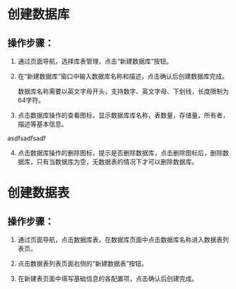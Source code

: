# 创建数据库

## 操作步骤：

1. 通过页面导航，选择库表管理，点击“新建数据库”按钮。

2. 在“新建数据库”窗口中输入数据库名称和描述，点击确认后创建数据库完成。

   数据库名称需要以英文字母开头，支持数字、英文字母、下划线，长度限制为64字符。

3. 点击数据库操作的查看图标，显示数据库库名称，表数量，存储量，所有者，描述等基本信息。

asdfsadfsadf

4. 点击数据库操作的删除图标，提示是否删除数据库，点击删除图标后，删除数据库，只有当数据库为空，无数据表的情况下才可以删除数据库。


# 创建数据表



## 操作步骤：

1. 通过页面导航，点击数据库表，在数据库页面中点击数据库名称进入数据表列表页。

2. 点击数据表列表页面右侧的“新建数据表”按钮。

3. 在新建表页面中填写基础信息的各配置项，点击确认后创建完成。

